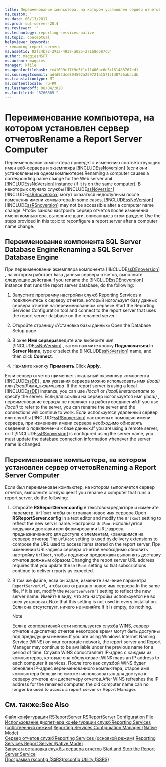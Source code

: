 ```yaml
---
title: Переименование компьютера, на котором установлен сервер отчетов | Документы Майкрософт
ms.custom: ''
ms.date: 06/13/2017
ms.prod: sql-server-2014
ms.reviewer: ''
ms.technology: reporting-services-native
ms.topic: conceptual
helpviewer_keywords:
- renaming report servers
ms.assetid: 82fc4ba2-291a-4939-a025-271b8d687c54
author: maggiesMSFT
ms.author: maggies
manager: kfile
ms.openlocfilehash: fe8f699c17f9e5f1e11406ac6e5c161488767ed1
ms.sourcegitcommit: ad4d92dce894592a259721a1571b1d8736abacdb
ms.translationtype: MT
ms.contentlocale: ru-RU
ms.lasthandoff: 08/04/2020
ms.locfileid: "87668651"
---
```

# <a name="rename-a-report-server-computer"></a><span data-ttu-id="aced3-102">Переименование компьютера, на котором установлен сервер отчетов</span><span class="sxs-lookup"><span data-stu-id="aced3-102">Rename a Report Server Computer</span></span>
  <span data-ttu-id="aced3-103">Переименование компьютера приведет к изменению соответствующих имен веб-сервера и экземпляра [!INCLUDE[ssNoVersion](../../includes/ssnoversion-md.md)] (если они установлены на одном компьютере).</span><span class="sxs-lookup"><span data-stu-id="aced3-103">Renaming a computer causes a corresponding name change for the Web server and [!INCLUDE[ssNoVersion](../../includes/ssnoversion-md.md)] instance (if it is on the same computer).</span></span> <span data-ttu-id="aced3-104">В некоторых случаях службы [!INCLUDE[ssNoVersion](../../includes/ssnoversion-md.md)] [!INCLUDE[ssRSnoversion](../../includes/ssrsnoversion-md.md)] могут оказаться недоступным после изменения имени компьютера.</span><span class="sxs-lookup"><span data-stu-id="aced3-104">In some cases, [!INCLUDE[ssNoVersion](../../includes/ssnoversion-md.md)] [!INCLUDE[ssRSnoversion](../../includes/ssrsnoversion-md.md)] may not be accessible after a computer name change.</span></span> <span data-ttu-id="aced3-105">Чтобы заново настроить сервер отчетов после изменения имени компьютера, выполните шаги, описанные в этом разделе.</span><span class="sxs-lookup"><span data-stu-id="aced3-105">Use the steps provided in this topic to reconfigure a report server after a computer name change.</span></span>  
  
## <a name="renaming-a-sql-server-database-engine"></a><span data-ttu-id="aced3-106">Переименование компонента SQL Server Database Engine</span><span class="sxs-lookup"><span data-stu-id="aced3-106">Renaming a SQL Server Database Engine</span></span>  
 <span data-ttu-id="aced3-107">При переименовании экземпляра компонента [!INCLUDE[ssDEnoversion](../../includes/ssdenoversion-md.md)] , на котором работает база данных сервера отчетов, выполните следующие действия.</span><span class="sxs-lookup"><span data-stu-id="aced3-107">If you rename the [!INCLUDE[ssDEnoversion](../../includes/ssdenoversion-md.md)] instance that runs the report server database, do the following:</span></span>  
  
1.  <span data-ttu-id="aced3-108">Запустите программу настройки служб Reporting Services и подключитесь к серверу отчетов, который использует базу данных сервера отчетов на переименованном сервере.</span><span class="sxs-lookup"><span data-stu-id="aced3-108">Start the Reporting Services Configuration tool and connect to the report server that uses the report server database on the renamed server.</span></span>  
  
2.  <span data-ttu-id="aced3-109">Откройте страницу «Установка базы данных».</span><span class="sxs-lookup"><span data-stu-id="aced3-109">Open the Database Setup page.</span></span>  
  
3.  <span data-ttu-id="aced3-110">В окне **Имя сервера**введите или выберите имя [!INCLUDE[ssNoVersion](../../includes/ssnoversion-md.md)] , затем нажмите кнопку **Подключиться**.</span><span class="sxs-lookup"><span data-stu-id="aced3-110">In **Server Name**, type or select the [!INCLUDE[ssNoVersion](../../includes/ssnoversion-md.md)] name, and then click **Connect**.</span></span>  
  
4.  <span data-ttu-id="aced3-111">Нажмите кнопку **Применить**.</span><span class="sxs-lookup"><span data-stu-id="aced3-111">Click **Apply**.</span></span>  
  
 <span data-ttu-id="aced3-112">Если сервер отчетов применяет локальный экземпляр компонента [!INCLUDE[ssDE](../../includes/ssde-md.md)] , для указания сервера можно использовать имя *(local)* или *(local)\имя_экземпляра* .</span><span class="sxs-lookup"><span data-stu-id="aced3-112">If the report server is using a local [!INCLUDE[ssDE](../../includes/ssde-md.md)] instance, you can use *(local)* or *(local)\instancename* to specify the server.</span></span> <span data-ttu-id="aced3-113">Если для ссылки на сервер используется имя *(local)* , переименование сервера не повлияет на работу соединений.</span><span class="sxs-lookup"><span data-stu-id="aced3-113">If you use *(local)* to refer to the server, you can rename the server and the connections will continue to work.</span></span> <span data-ttu-id="aced3-114">Если используется удаленный сервер или службы [!INCLUDE[ssRSnoversion](../../includes/ssrsnoversion-md.md)] настроены с помощью имени сервера, при изменении имени сервера необходимо обновлять сведения о подключении к базе данных.</span><span class="sxs-lookup"><span data-stu-id="aced3-114">If you are using a remote server, or if [!INCLUDE[ssRSnoversion](../../includes/ssrsnoversion-md.md)] is configured using the server name, you must update the database connection information whenever the server name is changed.</span></span>  
  
## <a name="renaming-a-report-server-computer"></a><span data-ttu-id="aced3-115">Переименование компьютера, на котором установлен сервер отчетов</span><span class="sxs-lookup"><span data-stu-id="aced3-115">Renaming a Report Server Computer</span></span>  
 <span data-ttu-id="aced3-116">Если был переименован компьютер, на котором выполняется сервер отчетов, выполните следующее:</span><span class="sxs-lookup"><span data-stu-id="aced3-116">If you rename a computer that runs a report server, do the following:</span></span>  
  
1.  <span data-ttu-id="aced3-117">Откройте **RSReportServer.config** в текстовом редакторе и измените параметр, `UrlRoot` чтобы он отражал новое имя сервера.</span><span class="sxs-lookup"><span data-stu-id="aced3-117">Open **RSReportServer.config** in a text editor and modify the `UrlRoot` setting to reflect the new server name.</span></span> <span data-ttu-id="aced3-118">Настройка `UrlRoot` используется модулями доставки при формировании URL-адреса, предназначенного для доступа к элементам, хранящимся на сервере отчетов.</span><span class="sxs-lookup"><span data-stu-id="aced3-118">The `UrlRoot` setting is used by delivery extensions to compose the URL used to access items stored on the report server.</span></span> <span data-ttu-id="aced3-119">При изменении URL-адреса сервера отчетов необходимо обновить настройку `UrlRoot`, чтобы подписки продолжали выполнять доставку отчетов должным образом.</span><span class="sxs-lookup"><span data-stu-id="aced3-119">Changing the report server URL address requires that you update the `UrlRoot` setting so that subscriptions continue to deliver reports as expected.</span></span>  
  
2.  <span data-ttu-id="aced3-120">В том же файле, если он задан, измените значение параметра `ReportServerUrl`, чтобы оно отражало новое имя сервера.</span><span class="sxs-lookup"><span data-stu-id="aced3-120">In the same file, if it is set, modify the `ReportServerUrl` setting to reflect the new server name.</span></span> <span data-ttu-id="aced3-121">Имейте в виду, что эта настройка используется не во всех установках.</span><span class="sxs-lookup"><span data-stu-id="aced3-121">Note that this setting is not used in every installation.</span></span> <span data-ttu-id="aced3-122">Если она отсутствует, ничего не меняйте.</span><span class="sxs-lookup"><span data-stu-id="aced3-122">If it is empty, do nothing.</span></span>  
  
    > [!NOTE]  
    >  <span data-ttu-id="aced3-123">Если в корпоративной сети используется служба WINS, сервер отчетов и диспетчер отчетов некоторое время могут быть доступны под предыдущим именем.</span><span class="sxs-lookup"><span data-stu-id="aced3-123">If you are using Windows Internet Naming Service (WINS) on your corporate network, the report server and Report Manager may continue to be available under the previous name for a period of time.</span></span> <span data-ttu-id="aced3-124">Служба WINS сопоставляет IP-адрес с каждым из компьютеров, которые она обслуживает.</span><span class="sxs-lookup"><span data-stu-id="aced3-124">WINS maps an IP address to each computer it services.</span></span> <span data-ttu-id="aced3-125">После того как службой WINS будет обновлен IP-адрес переименованного компьютера, старое имя компьютера больше не сможет использоваться для доступа к серверу отчетов или диспетчеру отчетов.</span><span class="sxs-lookup"><span data-stu-id="aced3-125">After WINS refreshes the IP address for the renamed computer, the old computer name can no longer be used to access a report server or Report Manager.</span></span>  
  
## <a name="see-also"></a><span data-ttu-id="aced3-126">См. также:</span><span class="sxs-lookup"><span data-stu-id="aced3-126">See Also</span></span>  
 <span data-ttu-id="aced3-127">[Файл конфигурации RSReportServer](rsreportserver-config-configuration-file.md) </span><span class="sxs-lookup"><span data-stu-id="aced3-127">[RSReportServer Configuration File](rsreportserver-config-configuration-file.md) </span></span>  
 <span data-ttu-id="aced3-128">[Использование диспетчера конфигурации служб Reporting Services (собственный режим)](../../sql-server/install/reporting-services-configuration-manager-native-mode.md) </span><span class="sxs-lookup"><span data-stu-id="aced3-128">[Reporting Services Configuration Manager &#40;Native Mode&#41;](../../sql-server/install/reporting-services-configuration-manager-native-mode.md) </span></span>  
 <span data-ttu-id="aced3-129">[Сервер отчетов служб Reporting Services (основной режим)](reporting-services-report-server-native-mode.md) </span><span class="sxs-lookup"><span data-stu-id="aced3-129">[Reporting Services Report Server &#40;Native Mode&#41;](reporting-services-report-server-native-mode.md) </span></span>  
 <span data-ttu-id="aced3-130">[Запуск и остановка службы сервера отчетов](start-and-stop-the-report-server-service.md) </span><span class="sxs-lookup"><span data-stu-id="aced3-130">[Start and Stop the Report Server Service](start-and-stop-the-report-server-service.md) </span></span>  
 [<span data-ttu-id="aced3-131">Программа rsconfig (SSRS)</span><span class="sxs-lookup"><span data-stu-id="aced3-131">rsconfig Utility &#40;SSRS&#41;</span></span>](../tools/rsconfig-utility-ssrs.md)  
  
  

